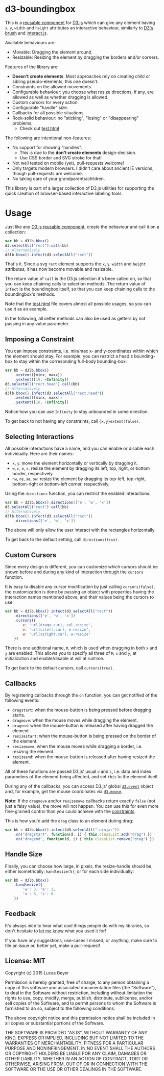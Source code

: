 d3-boundingbox
==============

This is a [reusable component](http://bost.ocks.org/mike/chart/)
for [D3.js](http://d3js.org) which can give any element having `x`, `y`,
`width` and `height` attributes an interactive behaviour, similarly to
[D3's brush](https://github.com/mbostock/d3/wiki/SVG-Controls#brush)
and [interact.js](http://interactjs.io).

Available behaviours are:

- Movable: Dragging the element around,
- Resizable: Resizing the element by dragging the borders and/or corners.

Features of the library are:

- **Doesn't create elements**. Most approaches rely on creating child or sibling pseudo-elements; this one doesn't.
- Constraints on the allowed movements.
- Configurable behaviour: you choose what resize directions, if any, are allowed as well as whether dragging is allowed.
- Custom cursors for every action.
- Configurable "handle" size.
- Callbacks for all possible situations.
- Rock-solid behaviour: no "sticking", "losing" or "disappearing" problems.
    - Check out [test.html](http://htmlpreview.github.io/?https://raw.githubusercontent.com/lucasb-eyer/d3-boundingbox/master/test.html)

The following are intentional non-features:

- No support for showing "handles".
    - This is due to the **don't create elements** design-decision.
    - Use CSS border and SVG stroke for that!
- Not well tested on mobile (yet), pull-requests welcome!
- Only targets modern browsers. I didn't care about ancient IE versions, though pull-requests are welcome.
- No taking care of your grandparents/children.

This library is part of a larger collection of D3.js utilities for supporting
the quick creation of browser-based interactive labeling tools.

Usage
=====

Just like any [D3.js reusable component](http://bost.ocks.org/mike/chart/),
create the behaviour and call it on a collection:

```js
var bb = d3lb.bbox()
d3.selectAll("rect").call(bb)
// Alternatively
d3lb.bbox().infect(d3.selectAll("rect"))
```

That's it. Since a svg `rect` element supports the `x`, `y`, `width` and `height`
attributes, it has now become movable and resizable.

The return value of `call` is the D3.js selection it's been called on, so that
you can keep chaining calls to selection methods.
The return value of `infect` is the boundingbox itself, so that you can keep
chaining calls to the boundingbox's methods.

Note that the [test.html](http://htmlpreview.github.io/?https://raw.githubusercontent.com/lucasb-eyer/d3-boundingbox/master/test.html)
file covers almost all possible usages, so you can use it as an example.

In the following, all setter methods can also be used as getters by not passing
in any value parameter.

Imposing a Constraint
---------------------

You can impose constraints, i.e. min/max x- and y-coordinates within which
the element should stay. For example, you can restrict a head's bounding-box
to stay within the corresonding full-body bounding-box:

```js
var bb = d3lb.bbox()
    .xextent([minx, maxx])
    .yextent([10, +Infinity])
d3.selectAll("rect.head").call(bb)
// Alternatively
d3lb.bbox().infect(d3.selectAll("rect.head"))
    .xextent([minx, maxx])
    .yextent([10, +Infinity])
```

Notice how you can use `Infinity` to stay unbounded in some direction.

To get back to not having any constraints, call `{x,y}extent(false)`.

Selecting Interactions
----------------------

All possible interactions have a name, and you can enable or disable each
individually. Here are their names:

- `x`, `y`: move the element horizontally or vertically by dragging it.
- `w`, `n`, `e`, `s`: resize the element by dragging its left, top, right, or
    bottom border, respectively.
- `nw`, `ne`, `se`, `sw`: resize the element by dragging its top-left,
    top-right, bottom-right or bottom-left corner, respectively.

Using the `directions` function, you can restrict the enabled interactions:

```js
var bb = d3lb.bbox().directions(['e', 'w', 'x'])
d3.selectAll("rect").call(bb)
// Alternatively
d3lb.bbox().infect(d3.selectAll("rect"))
    .directions(['e', 'w', 'x'])
```

The above will only allow the user interact with the rectangles horizontally.

To get back to the default setting, call `directions(true)`.

Custom Cursors
--------------

Since every design is different, you can customize which cursors should be shown
before and during any kind of interaction through the `cursors` function.

It is easy to disable any cursor modification by just calling `cursors(false)`.
the customization is done by passing an object with properties having the
interaction names mentioned above, and their values being the cursors to use:

```js
var bb = d3lb.bbox().infect(d3.selectAll("rect"))
    .directions(['e', 'w', 'x'])
    .cursors({
        x: 'url(dragx.cur), col-resize',
        e: 'url(szleft.cur), e-resize',
        w: 'url(szright.cur), w-resize'
    })
```

There is one additional name, `M`, which is used when dragging in both `x` and
`y` are enabled. This allows you to specify all three of `M`, `x` and `y`, at
initialization and enable/disable at will at runtime.

To get back to the default cursors, call `cursors(true)`.

Callbacks
---------

By registering callbacks through the `on` function, you can get notified of the following events:

- `dragstart`: when the mouse-button is being pressed before dragging starts.
- `dragmove`: when the mouse moves while dragging the element.
- `dragend`: when the mouse-button is released after having dragged the element.
- `resizestart`: when the mouse-button is being pressed on the border of the element.
- `resizemove`: when the mouse moves while dragging a border, i.e. resizing the element.
- `resizeend`: when the mouse-button is released after having resized the element.

All of these functions are passed D3.js' usual `d` and `i`, i.e. data and index
parameters of the element being affected, and set `this` to the element itself.

During any of the callbacks, you can access D3.js' global [`d3.event`](https://github.com/mbostock/d3/wiki/Selections#d3_event)
object and, for example, get the mouse coordinates via [`d3.mouse`](https://github.com/mbostock/d3/wiki/Selections#d3_mouse).

**Note:** If the `dragmove` and/or `resizemove` callbacks return exactly `false`
(not just a falsy value), the move will not happen. You can use this for even
more fine-grained control than you could achieve with the [constraints](#imposing-a-constraint).

This is how you'd add the `drag` class to an element during drag:

```js
var bb = d3lb.bbox().infect(d3.selectAll(".ninjas"))
    .on("dragstart", function(d, i) { this.classList.add("drag") })
    .on("dragend", function(d, i) { this.classList.remove("drag") })
```

Handle Size
-----------

Finally, you can choose how large, in pixels, the resize-handle should be,
either isometrically: `handlesize(5)`, or for each side individually:

```js
var bb = d3lb.bbox()
    .handlesize({
        'w': 3, 'e': 3,
        'n': 6, 's': 6
    })
```

Feedback
--------

It's always nice to hear what cool things people do with my libraries, so don't
hesitate to [let me know](http://lb.eyer.be) what you used it for!

If you have any suggestions, use-cases I missed, or anything, make sure to file
an issue or, better yet, make a pull-request!

License: MIT
------------

Copyright (c) 2015 Lucas Beyer

Permission is hereby granted, free of charge, to any person obtaining a copy of this software and associated documentation files (the "Software"), to deal in the Software without restriction, including without limitation the rights to use, copy, modify, merge, publish, distribute, sublicense, and/or sell copies of the Software, and to permit persons to whom the Software is furnished to do so, subject to the following conditions:

The above copyright notice and this permission notice shall be included in all copies or substantial portions of the Software.

THE SOFTWARE IS PROVIDED "AS IS", WITHOUT WARRANTY OF ANY KIND, EXPRESS OR IMPLIED, INCLUDING BUT NOT LIMITED TO THE WARRANTIES OF MERCHANTABILITY, FITNESS FOR A PARTICULAR PURPOSE AND NONINFRINGEMENT. IN NO EVENT SHALL THE AUTHORS OR COPYRIGHT HOLDERS BE LIABLE FOR ANY CLAIM, DAMAGES OR OTHER LIABILITY, WHETHER IN AN ACTION OF CONTRACT, TORT OR OTHERWISE, ARISING FROM, OUT OF OR IN CONNECTION WITH THE SOFTWARE OR THE USE OR OTHER DEALINGS IN THE SOFTWARE.
